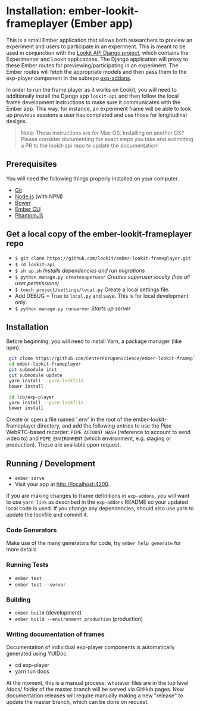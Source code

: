 # Installation: ember-lookit-frameplayer (Ember app)

This is a small Ember application that allows both researchers to preview an experiment and users to
participate in an experiment. This is meant to be used in conjunction with the [Lookit API Django project](https://github.com/lookit/lookit-api), which contains the Experimenter and Lookit applications.
The Django application will proxy to these Ember routes for previewing/participating in an experiment.
The Ember routes will fetch the appropriate models and then pass them to the exp-player component in the subrepo [exp-addons](https://github.com/lookit/exp-addons).

In order to run the frame player as it works on Lookit, you will need to additionally install the Django app `lookit-api` and then follow the local frame development instructions to make sure it communicates with the Ember app. This way, for instance, an experiment frame will be able to look up previous sessions a user has completed and use those for longitudinal designs.

> Note: These instructions are for Mac OS. Installing on another OS? Please consider
documenting the exact steps you take and submitting a PR to the lookit-api repo to update the documentation!

## Prerequisites

You will need the following things properly installed on your computer.

* [Git](http://git-scm.com/)
* [Node.js](http://nodejs.org/) (with NPM)
* [Bower](http://bower.io/)
* [Ember CLI](http://ember-cli.com/)
* [PhantomJS](http://phantomjs.org/)

## Get a local copy of the ember-lookit-frameplayer repo

- `$ git clone https://github.com/lookit/ember-lookit-frameplayer.git`
- `$ cd lookit-api`
- `$ sh up.sh` *Installs dependencies and run migrations*
- `$ python manage.py createsuperuser` *Creates superuser locally (has all user permissions)*
- `$ touch project/settings/local.py` Create a local settings file.
- Add DEBUG = True to `local.py` and save. This is for local development only.
- `$ python manage.py runserver` *Starts up server*


## Installation

Before beginning, you will need to install Yarn, a package manager (like npm).

```bash
 git clone https://github.com/CenterForOpenScience/ember-lookit-frameplayer.git
 cd ember-lookit-frameplayer
 git submodule init
 git submodule update
 yarn install --pure-lockfile
 bower install

 cd lib/exp-player
 yarn install --pure-lockfile
 bower install
```

Create or open a file named '.env' in the root of the ember-lookit-frameplayer directory, 
and add the following entries to use the Pipe WebRTC-based recorder: `PIPE_ACCOUNT_HASH` 
(reference to account to send video to) and `PIPE_ENVIRONMENT` (which environment, e.g. 
staging or production). These are available upon request.

## Running / Development

* `ember serve`
* Visit your app at [http://localhost:4200](http://localhost:4200).

If you are making changes to frame definitions in `exp-addons`, you will want to use `yarn link` as described in the `exp-addons` README so your updated local code is used. If you change any dependencies, should also use yarn to update the lockfile and commit it.

### Code Generators

Make use of the many generators for code, try `ember help generate` for more details

### Running Tests

* `ember test`
* `ember test --server`

### Building

* `ember build` (development)
* `ember build --environment production` (production)

### Writing documentation of frames

Documentation of individual exp-player components is automatically generated using YUIDoc:

* cd exp-player
* yarn run docs

At the moment, this is a manual process: whatever files are in the top level /docs/ folder of the master branch will be served via GitHub pages. New documentation releases will require manually making a new "release" to update the master branch, which can be done on request.